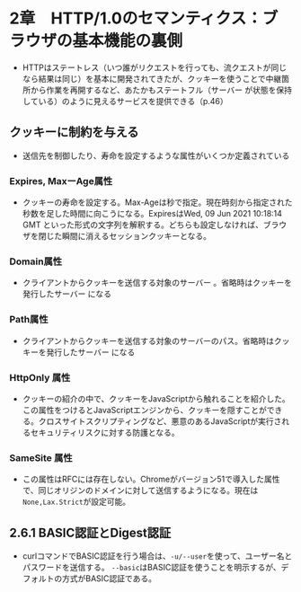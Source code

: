 # 2章　HTTP/1.0のセマンティクス：ブラウザの基本機能の裏側
- HTTPはステートレス（いつ誰がリクエストを行っても、流クエストが同じなら結果は同じ）を基本に開発されてきたが、クッキーを使うことで中継箇所から作業を再開するなど、あたかもステートフル（サーバー が状態を保持している）のように見えるサービスを提供できる（p.46）

## クッキーに制約を与える
- 送信先を制御したり、寿命を設定するような属性がいくつか定義されている

### Expires, MaxーAge属性
- クッキーの寿命を設定する。Max-Ageは秒で指定。現在時刻から指定された秒数を足した時間に向こうになる。ExpiresはWed, 09 Jun 2021 10:18:14 GMT といった形式の文字列を解釈する。どちらも設定しなければ、ブラウザを閉じた瞬間に消えるセッションクッキーとなる。

### Domain属性
- クライアントからクッキーを送信する対象のサーバー 。省略時はクッキーを発行したサーバー になる

### Path属性
- クライアントからクッキーを送信する対象のサーバーのパス。省略時はクッキーを発行したサーバー になる

### HttpOnly 属性
- クッキーの紹介の中で、クッキーをJavaScriptから触れることを紹介した。この属性をつけるとJavaScriptエンジンから、クッキーを隠すことができる。クロスサイトスクリプティングなど、悪意のあるJavaScriptが実行されるセキュリティリスクに対する防護となる。

### SameSite 属性
- この属性はRFCには存在しない。Chromeがバージョン51で導入した属性で、同じオリジンのドメインに対して送信するようになる。現在は `None,Lax.Strict`が設定可能。

## 2.6.1 BASIC認証とDigest認証
- curlコマンドでBASIC認証を行う場合は、`-u/--user`を使って、ユーザー名とパスワードを送信する。 `--basic`はBASIC認証を使うことを明示するが、デフォルトの方式がBASIC認証である。
